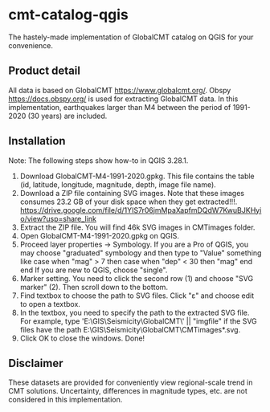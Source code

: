 # cmt-catalog-qgis
The hastely-made implementation of GlobalCMT catalog on QGIS for your convenience.

## Product detail
All data is based on GlobalCMT https://www.globalcmt.org/.
Obspy https://docs.obspy.org/ is used for extracting GlobalCMT data.
In this implementation, earthquakes larger than M4 between the period of 1991-2020 (30 years) are included.

## Installation
Note: The following steps show how-to in QGIS 3.28.1. 
1. Download GlobalCMT-M4-1991-2020.gpkg. This file contains the table (id, latitude, longitude, magnitude, depth, image file name). 
2. Download a ZIP file containing SVG images. Note that these images consumes 23.2 GB of your disk space when they get extracted!!!.
   https://drive.google.com/file/d/1YIS7r06jmMpaXapfmDQdW7KwuBJKHyio/view?usp=share_link
3. Extract the ZIP file. You will find 46k SVG images in CMTimages folder.
4. Open GlobalCMT-M4-1991-2020.gpkg on QGIS.
5. Proceed layer properties -> Symbology. If you are a Pro of QGIS, you may choose "graduated" symbology and then type to "Value" something like
   case when "mag" > 7 then case when "dep" < 30 then "mag" end end 
   If you are new to QGIS, choose "single". 
6. Marker setting. You need to click the second row (1) and choose "SVG marker" (2). Then scroll down to the bottom.
7. Find textbox to choose the path to SVG files. Click "ε" and choose edit to open a textbox.
8. In the textbox, you need to specify the path to the extracted SVG file. 
   For example, type 'E:\\GIS\\Seismicity\\GlobalCMT\\' || "imgfile" if the SVG files have the path E:\GIS\Seismicity\GlobalCMT\CMTimages\*.svg. 
9. Click OK to close the windows. Done!

## Disclaimer
These datasets are provided for conveniently view regional-scale trend in CMT solutions.
Uncertainty, differences in magnitude types, etc. are not considered in this implementation.

